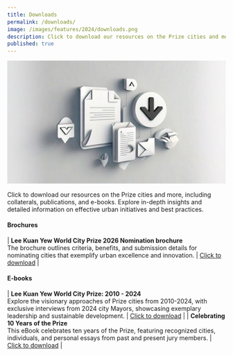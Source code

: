 ```yaml
---
title: Downloads
permalink: /downloads/
image: /images/features/2024/downloads.png
description: Click to download our resources on the Prize cities and more, including collaterals, publications, and e-books. Explore in-depth insights and detailed information on effective urban initiatives and best practices.
published: true
---
```


![Downloads](/images/features/2024/downloads.png)

Click to download our resources on the Prize cities and more, including collaterals, publications, and e-books. Explore in-depth insights and detailed information on effective urban initiatives and best practices. 

#### **Brochures**

| **Lee Kuan Yew World City Prize 2026 Nomination brochure** <br> The brochure outlines criteria, benefits, and submission details for nominating cities that exemplify urban excellence and innovation. | [Click to download](/documents/2026-prize.pdf) |

#### **E-books**

| **Lee Kuan Yew World City Prize: 2010 - 2024** <br> Explore the visionary approaches of Prize cities from 2010-2024, with exclusive interviews from 2024 city Mayors, showcasing exemplary leadership and sustainable development. | [Click to download](/documents/worldcityprize-2024.pdf) |
| **Celebrating 10 Years of the Prize** <br> This eBook celebrates ten years of the Prize, featuring recognized cities, individuals, and personal essays from past and present jury members. | [Click to download](/documents/Celebrating-Ten-Years-of-the-Prize.pdf) |

